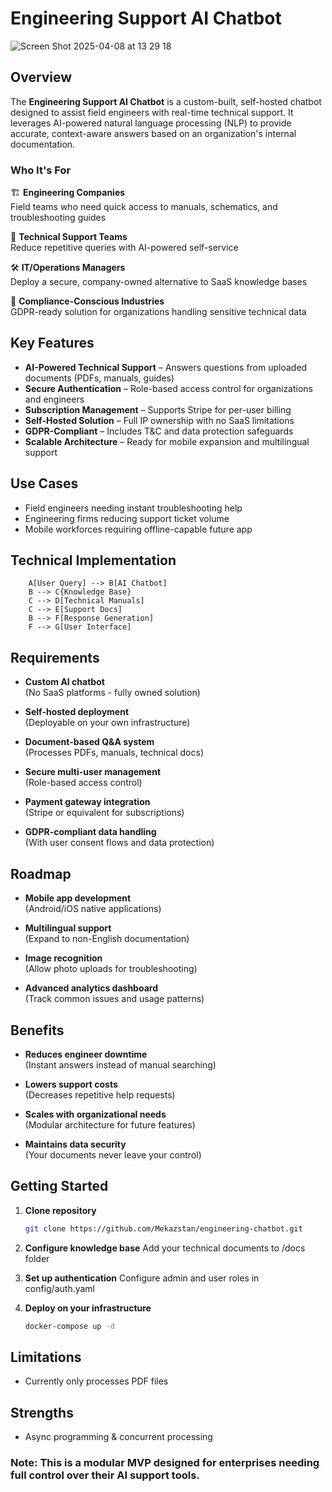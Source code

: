 # Engineering Support AI Chatbot  

![Screen Shot 2025-04-08 at 13 29 18](https://github.com/user-attachments/assets/563adbb2-ebe9-475d-a471-e2908492d0e3)


## Overview  
The **Engineering Support AI Chatbot** is a custom-built, self-hosted chatbot designed to assist field engineers with real-time technical support. It leverages AI-powered natural language processing (NLP) to provide accurate, context-aware answers based on an organization's internal documentation.

### Who It's For  

🏗 **Engineering Companies**  
Field teams who need quick access to manuals, schematics, and troubleshooting guides  

🔧 **Technical Support Teams**  
Reduce repetitive queries with AI-powered self-service  

🛠 **IT/Operations Managers**  
Deploy a secure, company-owned alternative to SaaS knowledge bases  

🔐 **Compliance-Conscious Industries**  
GDPR-ready solution for organizations handling sensitive technical data

## Key Features  
- **AI-Powered Technical Support** – Answers questions from uploaded documents (PDFs, manuals, guides)  
- **Secure Authentication** – Role-based access control for organizations and engineers  
- **Subscription Management** – Supports Stripe for per-user billing  
- **Self-Hosted Solution** – Full IP ownership with no SaaS limitations  
- **GDPR-Compliant** – Includes T&C and data protection safeguards  
- **Scalable Architecture** – Ready for mobile expansion and multilingual support  

## Use Cases  
- Field engineers needing instant troubleshooting help  
- Engineering firms reducing support ticket volume  
- Mobile workforces requiring offline-capable future app  

## Technical Implementation  
```
    A[User Query] --> B[AI Chatbot]
    B --> C{Knowledge Base}
    C --> D[Technical Manuals]
    C --> E[Support Docs]
    B --> F[Response Generation]
    F --> G[User Interface]
```

## Requirements

- **Custom AI chatbot**  
  (No SaaS platforms - fully owned solution)
  
- **Self-hosted deployment**  
  (Deployable on your own infrastructure)

- **Document-based Q&A system**  
  (Processes PDFs, manuals, technical docs)

- **Secure multi-user management**  
  (Role-based access control)

- **Payment gateway integration**  
  (Stripe or equivalent for subscriptions)

- **GDPR-compliant data handling**  
  (With user consent flows and data protection)

## Roadmap

- **Mobile app development**  
  (Android/iOS native applications)
  
- **Multilingual support**  
  (Expand to non-English documentation)

- **Image recognition**  
  (Allow photo uploads for troubleshooting)

- **Advanced analytics dashboard**  
  (Track common issues and usage patterns)

## Benefits

- **Reduces engineer downtime**  
  (Instant answers instead of manual searching)
  
- **Lowers support costs**  
  (Decreases repetitive help requests)
  
- **Scales with organizational needs**  
  (Modular architecture for future features)
  
- **Maintains data security**  
  (Your documents never leave your control)

## Getting Started

1. **Clone repository**
   ```bash
   git clone https://github.com/Mekazstan/engineering-chatbot.git
   ```

2. **Configure knowledge base**
    Add your technical documents to /docs folder

3. **Set up authentication**
    Configure admin and user roles in config/auth.yaml

4. **Deploy on your infrastructure**
    ```bash
    docker-compose up -d
    ```

## Limitations 
- Currently only processes PDF files

## Strengths
- Async programming & concurrent processing

### Note: This is a modular MVP designed for enterprises needing full control over their AI support tools.
